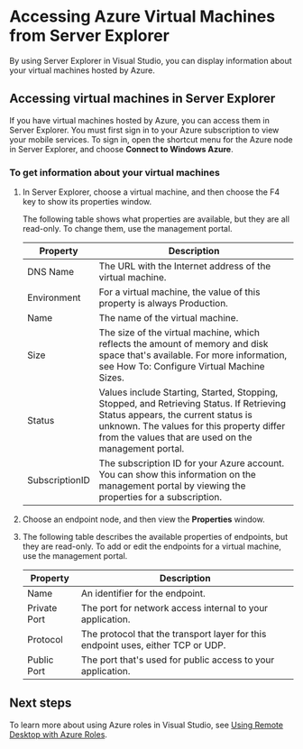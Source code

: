 <properties
   pageTitle="Accessing Azure Virtual Machines from Server Explorer | Windows Azure"
   description="Get an overview of how to view create and manage Azure virtual machines (VMs) in Server Explorer in Visual Studio."
   services="visual-studio-online"
   documentationCenter="na"
   authors="TomArcher"
   manager="douge"
   editor="" />
<tags
	ms.service="multiple"
	ms.date="01/05/2016"
	wacn.date=""/>

# Accessing Azure Virtual Machines from Server Explorer

By using Server Explorer in Visual Studio, you can display information about your virtual machines hosted by Azure.

## Accessing virtual machines in Server Explorer

If you have virtual machines hosted by Azure, you can access them in Server Explorer. You must first sign in to your Azure subscription to view your mobile services. To sign in, open the shortcut menu for the Azure node in Server Explorer, and choose **Connect to Windows Azure**.

### To get information about your virtual machines

1. In Server Explorer, choose a virtual machine, and then choose the F4 key to show its properties window.

    The following table shows what properties are available, but they are all read-only. To change them, use the management portal.

  	|Property|Description|
  	|---|---|
  	|DNS Name|The URL with the Internet address of the virtual machine.|
  	|Environment|For a virtual machine, the value of this property is always Production.|
  	|Name|The name of the virtual machine.|
  	|Size|The size of the virtual machine, which reflects the amount of memory and disk space that's available. For more information, see How To: Configure Virtual Machine Sizes.|
  	|Status|Values include Starting, Started, Stopping, Stopped, and Retrieving Status. If Retrieving Status appears, the current status is unknown. The values for this property differ from the values that are used on the management portal.|
  	|SubscriptionID|The subscription ID for your Azure account. You can show this information on the management portal by viewing the properties for a subscription.|

1. Choose an endpoint node, and then view the **Properties** window.

1. The following table describes the available properties of endpoints, but they are read-only. To add or edit the endpoints for a virtual machine, use the management portal. 

  	|Property|Description|
  	|---|---|
  	|Name|An identifier for the endpoint.|
  	|Private Port|The port for network access internal to your application.|
  	|Protocol|The protocol that the transport layer for this endpoint uses, either TCP or UDP.|
  	|Public Port|The port that's used for public access to your application.|

## Next steps

To learn more about using Azure roles in Visual Studio, see [Using Remote Desktop with Azure Roles](http://go.microsoft.com/fwlink/p/?LinkID=623091).
